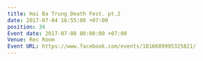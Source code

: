 ```yaml
---
title: Hai Ba Trung Death Fest. pt.2
date: 2017-07-04 16:55:00 +07:00
position: 34
Event date: 2017-07-08 00:00:00 +07:00
Venue: Rec Room
Event URL: https://www.facebook.com/events/1816689995325821/
---
```



